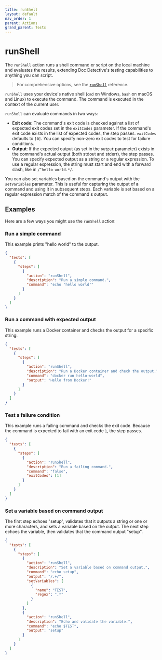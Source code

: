 ```yaml
---
title: runShell
layout: default
nav_order: 1
parent: Actions
grand_parent: Tests
---
```


# runShell

The `runShell` action runs a shell command or script on the local machine and evaluates the results, extending Doc Detective's testing capabilities to anything you can script.

> For comprehensive options, see the [`runShell`](/docs/references/schemas/runShell) reference.

`runShell` uses your device's native shell (`cmd` on Windows, `bash` on macOS and Linux) to execute the command. The command is executed in the context of the current user.

`runShell` can evaluate commands in two ways:

- **Exit code**: The command's exit code is checked against a list of expected exit codes set in the `exitCodes` parameter. If the command's exit code exists in the list of expected codes, the step passes. `exitCodes` defaults to `[0]`. You can specify non-zero exit codes to test for failure conditions.
- **Output**: If the expected output (as set in the `output` parameter) exists in the command's actual output (both stdout and stderr), the step passes. You can specify expected output as a string or a regular expression. To use a regular expression, the string must start and end with a forward slash, like in `/^hello world.*/`.

You can also set variables based on the command's output with the `setVariables` parameter. This is useful for capturing the output of a command and using it in subsequent steps. Each variable is set based on a regular expression match of the command's output.

## Examples

Here are a few ways you might use the `runShell` action:

### Run a simple command

This example prints "hello world" to the output.

```json
{
  "tests": [
    {
      "steps": [
        {
          "action": "runShell",
          "description": "Run a simple command.",
          "command": "echo 'hello world'"
        }
      ]
    }
  ]
}
```

### Run a command with expected output

This example runs a Docker container and checks the output for a specific string.

```json
{
  "tests": [
    {
      "steps": [
        {
          "action": "runShell",
          "description": "Run a Docker container and check the output.",
          "command": "docker run hello-world",
          "output": "Hello from Docker!"
        }
      ]
    }
  ]
}
```

### Test a failure condition

This example runs a failing command and checks the exit code. Because the command is expected to fail with an exit code `1`, the step passes.

```json
{
  "tests": [
    {
      "steps": [
        {
          "action": "runShell",
          "description": "Run a failing command.",
          "command": "false",
          "exitCodes": [1]
        }
      ]
    }
  ]
}
```

### Set a variable based on command output

The first step echoes "setup", validates that it outputs a string or one or more characters, and sets a variable based on the output. The next step echoes the variable, then validates that the command output "setup".

```json
{
  "tests": [
    {
      "steps": [
        {
          "action": "runShell",
          "description": "Set a variable based on command output.",
          "command": "echo setup",
          "output": "/.+/",
          "setVariables": [
            {
              "name": "TEST",
              "regex": ".*"
            }
          ]
        },
        {
          "action": "runShell",
          "description": "Echo and validate the variable.",
          "command": "echo $TEST",
          "output": "setup"
        }
      ]
    }
  ]
}
```
